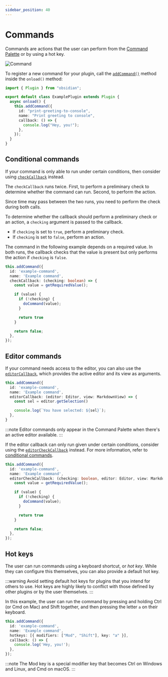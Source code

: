 ```yaml
---
sidebar_position: 40
---
```


# Commands

Commands are actions that the user can perform from the [Command Palette](https://help.obsidian.md/Plugins/Command+palette) or by using a hot key.

![Command](/images/command.png)

To register a new command for your plugin, call the [`addCommand()`](../api/classes/Plugin_2.md#addcommand) method inside the `onload()` method:

```ts title="main.ts" {5-11}
import { Plugin } from "obsidian";

export default class ExamplePlugin extends Plugin {
  async onload() {
    this.addCommand({
      id: "print-greeting-to-console",
      name: "Print greeting to console",
      callback: () => {
        console.log("Hey, you!");
      },
    });
  }
}
```

## Conditional commands

If your command is only able to run under certain conditions, then consider using [`checkCallback`](../api/interfaces/Command.md#checkcallback) instead.

The `checkCallback` runs twice. First, to perform a preliminary check to determine whether the command can run. Second, to perform the action.

Since time may pass between the two runs, you need to perform the check during both calls.

To determine whether the callback should perform a preliminary check or an action, a `checking` argument is passed to the callback.

- If `checking` is set to `true`, perform a preliminary check.
- If `checking` is set to `false`, perform an action.

The command in the following example depends on a required value. In both runs, the callback checks that the value is present but only performs the action if `checking` is `false`.

```ts {4}
this.addCommand({
  id: 'example-command',
  name: 'Example command',
  checkCallback: (checking: boolean) => {
    const value = getRequiredValue();

    if (value) {
      if (!checking) {
        doCommand(value);
      }

      return true
    }

    return false;
  },
});
```

## Editor commands

If your command needs access to the editor, you can also use the [`editorCallback`](../api/interfaces/Command.md#editorcallback), which provides the active editor and its view as arguments.

```ts {4}
this.addCommand({
  id: 'example-command',
  name: 'Example command',
  editorCallback: (editor: Editor, view: MarkdownView) => {
    const sel = editor.getSelection()

    console.log(`You have selected: ${sel}`);
  },
}
```

:::note
Editor commands only appear in the Command Palette when there's an active editor available.
:::

If the editor callback can only run given under certain conditions, consider using the [`editorCheckCallback`](../api/interfaces/Command.md#editorcheckcallback) instead. For more information, refer to [conditional commands](#conditional-commands).

```ts {4}
this.addCommand({
  id: 'example-command',
  name: 'Example command',
  editorCheckCallback: (checking: boolean, editor: Editor, view: MarkdownView) => {
    const value = getRequiredValue();

    if (value) {
      if (!checking) {
        doCommand(value);
      }

      return true
    }

    return false;
  },
});
```

## Hot keys

The user can run commands using a keyboard shortcut, or _hot key_. While they can configure this themselves, you can also provide a default hot key.

:::warning
Avoid setting default hot keys for plugins that you intend for others to use. Hot keys are highly likely to conflict with those defined by other plugins or by the user themselves.
:::

In this example, the user can run the command by pressing and holding Ctrl (or Cmd on Mac) and Shift together, and then pressing the letter `a` on their keyboard.

```ts {4}
this.addCommand({
  id: 'example-command',
  name: 'Example command',
  hotkeys: [{ modifiers: ["Mod", "Shift"], key: "a" }],
  callback: () => {
    console.log('Hey, you!');
  },
});
```

:::note
The Mod key is a special modifier key that becomes Ctrl on Windows and Linux, and Cmd on macOS.
:::
